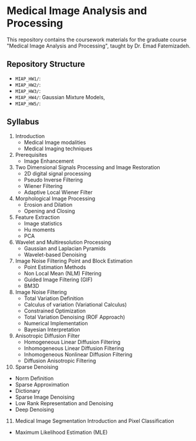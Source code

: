 # Medical Image Analysis and Processing

This repository contains the coursework materials for the graduate course "Medical Image Analysis and Processing", taught by Dr. Emad Fatemizadeh.

## Repository Structure

- `MIAP_HW1/`: 
- `MIAP_HW2/`: 
- `MIAP_HW3/`: 
- `MIAP_HW4/`: Gaussian Mixture Models, 
- `MIAP_HW5/`: 


## Syllabus

1. Introduction
   - Medical Image modalities
   - Medical Imaging techniques
2. Prerequisites
   - Image Enhancement
3. Two Dimensional Signals Processing and Image Restoration
   - 2D digital signal processing
   - Pseudo Inverse Filtering
   - Wiener Filtering
   - Adaptive Local Wiener Filter
4. Morphological Image Processing
   - Erosion and Dilation
   - Opening and Closing
5. Feature Extraction
   - Image statistics
   - Hu moments
   - PCA
6. Wavelet and Multiresolution Processing
   - Gaussian and Laplacian Pyramids
   - Wavelet-based Denoising
7. Image Noise Filtering Point and Block Estimation
   - Point Estimation Methods
   -  Non Local Mean (NLM) Filtering
   -  Guided Image Filtering (GIF)
   -  BM3D
8. Image Noise Filtering
   - Total Variation Definition
   - Calculus of variation (Variational Calculus)
   - Constrained Optimization
   - Total Variation Denoising (ROF Approach)
   - Numerical Implementation
   - Bayesian Interpretation
9. Anisotropic Diffusion Filter
   - Homogeneous Linear Diffusion Filtering
   - Inhomogeneous Linear Diffusion Filtering
   - Inhomogeneous Nonlinear Diffusion Filtering
   - Diffusion Anisotropic Filtering
10. Sparse Denoising
   - Norm Definition
   - Sparse Approximation
   - Dictionary
   - Sparse Image Denoising
   - Low Rank Representation and Denoising
   - Deep Denoising
11. Medical Image Segmentation Introduction and Pixel Classification
   - Maximum Likelihood Estimation (MLE)
    
